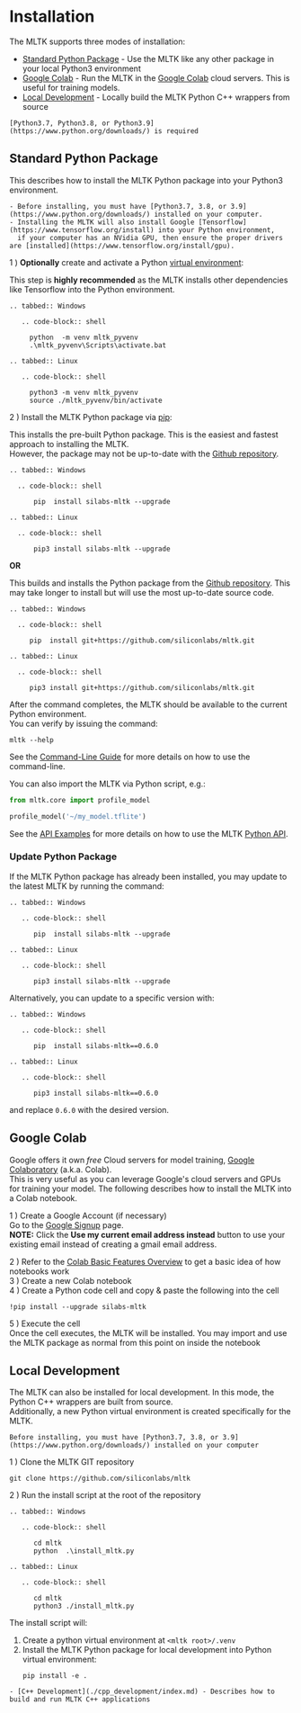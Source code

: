Installation
=================

The MLTK supports three modes of installation:  
- [Standard Python Package](#standard-python-package) - Use the MLTK like any other package in your local Python3 environment
- [Google Colab](#google-colab) - Run the MLTK in the [Google Colab](https://colab.research.google.com/notebooks/welcome.ipynb) cloud servers. This is useful for training models.
- [Local Development](#local-development) - Locally build the MLTK Python C++ wrappers from source


```{note} 
[Python3.7, Python3.8, or Python3.9](https://www.python.org/downloads/) is required
```



## Standard Python Package

This describes how to install the MLTK Python package into your Python3 environment.  

```{note} 
- Before installing, you must have [Python3.7, 3.8, or 3.9](https://www.python.org/downloads/) installed on your computer.
- Installing the MLTK will also install Google [Tensorflow](https://www.tensorflow.org/install) into your Python environment,  
  if your computer has an NVidia GPU, then ensure the proper drivers are [installed](https://www.tensorflow.org/install/gpu).
```


1 ) __Optionally__ create and activate a Python [virtual environment](https://docs.python.org/3/tutorial/venv.html): 


This step is __highly recommended__ as the MLTK installs other dependencies like Tensorflow into the Python environment.


```{eval-rst}
.. tabbed:: Windows

   .. code-block:: shell

     python  -m venv mltk_pyvenv
     .\mltk_pyvenv\Scripts\activate.bat

.. tabbed:: Linux

   .. code-block:: shell

     python3 -m venv mltk_pyvenv
     source ./mltk_pyvenv/bin/activate
```

2 ) Install the MLTK Python package via [pip](https://pip.pypa.io/):  

  This installs the pre-built Python package. This is the easiest and fastest approach to installing the MLTK.  
  However, the package may not be up-to-date with the [Github repository](https://github.com/siliconlabs/mltk).

  ```{eval-rst}
  .. tabbed:: Windows

    .. code-block:: shell

        pip  install silabs-mltk --upgrade

  .. tabbed:: Linux

    .. code-block:: shell
    
        pip3 install silabs-mltk --upgrade
  ```

  __OR__

  This builds and installs the Python package from the [Github repository](https://github.com/siliconlabs/mltk). This may take longer
  to install but will use the most up-to-date source code.

  ```{eval-rst}
  .. tabbed:: Windows

    .. code-block:: shell

       pip  install git+https://github.com/siliconlabs/mltk.git

  .. tabbed:: Linux

    .. code-block:: shell
    
       pip3 install git+https://github.com/siliconlabs/mltk.git
  ```

  After the command completes, the MLTK should be available to the current Python environment.  
  You can verify by issuing the command:  

  ```shell
  mltk --help
  ```

See the [Command-Line Guide](./command_line.md) for more details on how to use the command-line. 

You can also import the MLTK via Python script, e.g.:

```python
from mltk.core import profile_model

profile_model('~/my_model.tflite')
```

See the [API Examples](./examples.md) for more details on how to use the MLTK [Python API](./python_api/index.md).


### Update Python Package

If the MLTK Python package has already been installed, you may update to the latest MLTK by running the command:

```{eval-rst}
.. tabbed:: Windows

   .. code-block:: shell

      pip  install silabs-mltk --upgrade

.. tabbed:: Linux

   .. code-block:: shell

      pip3 install silabs-mltk --upgrade
```

Alternatively, you can update to a specific version with:

```{eval-rst}
.. tabbed:: Windows

   .. code-block:: shell

      pip  install silabs-mltk==0.6.0

.. tabbed:: Linux

   .. code-block:: shell

      pip3 install silabs-mltk==0.6.0
```

and replace `0.6.0` with the desired version.



## Google Colab

Google offers it own _free_ Cloud servers for model training, [Google Colaboratory](https://colab.research.google.com/notebooks/welcome.ipynb) (a.k.a. Colab).  
This is very useful as you can leverage Google's cloud servers and GPUs for training your model.
The following describes how to install the MLTK into a Colab notebook.

1 ) Create a Google Account (if necessary)  
    Go to the [Google Signup](https://accounts.google.com/signup) page.  
    __NOTE:__ Click the __Use my current email address instead__ button to use your existing email instead of creating a gmail email address.

2 ) Refer to the [Colab Basic Features Overview](https://colab.research.google.com/notebooks/basic_features_overview.ipynb) to get a basic idea of how notebooks work  
3 ) Create a new Colab notebook  
4 ) Create a Python code cell and copy & paste the following into the cell

```shell
!pip install --upgrade silabs-mltk
```

5 ) Execute the cell  
    Once the cell executes, the MLTK will be installed.
    You may import and use the MLTK package as normal from this point on inside the notebook


## Local Development

The MLTK can also be installed for local development. In this mode, the Python C++ wrappers are built from source.  
Additionally, a new Python virtual environment is created specifically for the MLTK.

```{note}
Before installing, you must have [Python3.7, 3.8, or 3.9](https://www.python.org/downloads/) installed on your computer
```

1 ) Clone the MLTK GIT repository

```shell
git clone https://github.com/siliconlabs/mltk
```

2 ) Run the install script at the root of the repository


```{eval-rst}
.. tabbed:: Windows

   .. code-block:: shell

      cd mltk
      python  .\install_mltk.py

.. tabbed:: Linux

   .. code-block:: shell

      cd mltk
      python3 ./install_mltk.py
```

The install script will:
1. Create a python virtual environment at `<mltk root>/.venv`
2. Install the MLTK Python package for local development into Python virtual environment:
   ```shell
   pip install -e .
   ```


```{seealso}  
- [C++ Development](./cpp_development/index.md) - Describes how to build and run MLTK C++ applications
```